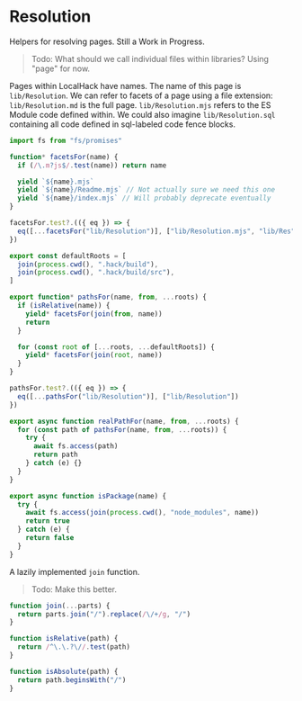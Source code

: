 # Resolution

Helpers for resolving pages. Still a Work in Progress.

> Todo: What should we call individual files within libraries? Using "page" for
> now.

Pages within LocalHack have names. The name of this page is `lib/Resolution`. We
can refer to facets of a page using a file extension: `lib/Resolution.md` is the
full page. `lib/Resolution.mjs` refers to the ES Module code defined within. We
could also imagine `lib/Resolution.sql` containing all code defined in
sql-labeled code fence blocks.

```mjs
import fs from "fs/promises"
```

```mjs
function* facetsFor(name) {
  if (/\.m?js$/.test(name)) return name

  yield `${name}.mjs`
  yield `${name}/Readme.mjs` // Not actually sure we need this one
  yield `${name}/index.mjs` // Will probably deprecate eventually
}

facetsFor.test?.(({ eq }) => {
  eq([...facetsFor("lib/Resolution")], ["lib/Resolution.mjs", "lib/Res"])
})
```

```mjs
export const defaultRoots = [
  join(process.cwd(), ".hack/build"),
  join(process.cwd(), ".hack/build/src"),
]

export function* pathsFor(name, from, ...roots) {
  if (isRelative(name)) {
    yield* facetsFor(join(from, name))
    return
  }

  for (const root of [...roots, ...defaultRoots]) {
    yield* facetsFor(join(root, name))
  }
}

pathsFor.test?.(({ eq }) => {
  eq([...pathsFor("lib/Resolution")], ["lib/Resolution"])
})
```

```mjs
export async function realPathFor(name, from, ...roots) {
  for (const path of pathsFor(name, from, ...roots)) {
    try {
      await fs.access(path)
      return path
    } catch (e) {}
  }
}

export async function isPackage(name) {
  try {
    await fs.access(join(process.cwd(), "node_modules", name))
    return true
  } catch (e) {
    return false
  }
}
```

A lazily implemented `join` function.

> Todo: Make this better.

```mjs
function join(...parts) {
  return parts.join("/").replace(/\/+/g, "/")
}

function isRelative(path) {
  return /^\.\.?\//.test(path)
}

function isAbsolute(path) {
  return path.beginsWith("/")
}
```

